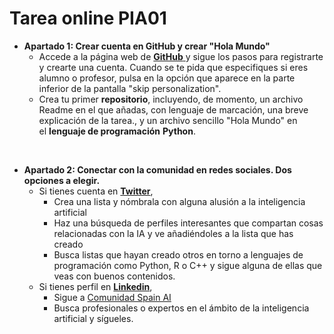 <h1><strong>Tarea online PIA01</strong></h1>
<ul>
<li><strong>Apartado 1: Crear cuenta en GitHub y crear "Hola Mundo"</strong>
<ul>
<li>Accede a la p&aacute;gina web de&nbsp;<a href="https://github.com/" target="_blank" rel="noopener"><strong>GitHub</strong>&nbsp;</a>y sigue los pasos para registrarte y crearte una cuenta. Cuando se te pida que especifiques si eres alumno o profesor, pulsa en la opci&oacute;n que aparece en la parte inferior de la pantalla "skip personalization".</li>
<li>Crea tu primer&nbsp;<strong>repositorio</strong>, incluyendo, de momento, un archivo Readme en el que a&ntilde;adas, con lenguaje de marcaci&oacute;n, una breve explicaci&oacute;n de la tarea., y un archivo sencillo "Hola Mundo" en el&nbsp;<strong>lenguaje de programaci&oacute;n</strong>&nbsp;<strong>Python</strong>.&nbsp;</li>
</ul>
</li>
</ul>
<p>&nbsp;</p>
<ul>
<li><strong>Apartado 2: Conectar con la comunidad en redes sociales. Dos opciones a elegir.</strong>
<ul>
<li>Si tienes cuenta en&nbsp;<a href="https://twitter.com/" target="_blank" rel="noopener"><strong>Twitter</strong></a>,
<ul>
<li>Crea una lista y n&oacute;mbrala con alguna alusi&oacute;n a la inteligencia artificial</li>
<li>Haz una b&uacute;squeda de perfiles interesantes que compartan cosas relacionadas con la&nbsp;IA&nbsp;y ve a&ntilde;adi&eacute;ndoles a la lista que has creado</li>
<li>Busca listas que hayan creado otros en torno a lenguajes de programaci&oacute;n como Python, R o C++ y sigue alguna de ellas que veas con buenos contenidos.&nbsp;</li>
</ul>
</li>
<li>Si tienes perfil en&nbsp;<a href="https://www.linkedin.com/" target="_blank" rel="noopener"><strong>Linkedin</strong></a>,
<ul>
<li>Sigue a&nbsp;<a href="https://www.linkedin.com/company/spainai/" target="_blank" rel="noopener">Comunidad Spain AI</a></li>
<li>Busca profesionales o expertos en el &aacute;mbito de la inteligencia artificial y s&iacute;gueles.</li>
</ul>
</li>
</ul>
</li>
</ul>
